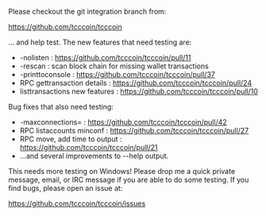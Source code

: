 Please checkout the git integration branch from:

https://github.com/tcccoin/tcccoin

... and help test.  The new features that need testing are:

* -nolisten : https://github.com/tcccoin/tcccoin/pull/11
* -rescan : scan block chain for missing wallet transactions
* -printtoconsole : https://github.com/tcccoin/tcccoin/pull/37
* RPC gettransaction details : https://github.com/tcccoin/tcccoin/pull/24
* listtransactions new features : https://github.com/tcccoin/tcccoin/pull/10

Bug fixes that also need testing:

* -maxconnections= : https://github.com/tcccoin/tcccoin/pull/42
* RPC listaccounts minconf : https://github.com/tcccoin/tcccoin/pull/27
* RPC move, add time to output : https://github.com/tcccoin/tcccoin/pull/21
* ...and several improvements to --help output.

This needs more testing on Windows!  Please drop me a quick private message, email, or IRC message if you are able to do some testing.  If you find bugs, please open an issue at:

https://github.com/tcccoin/tcccoin/issues
